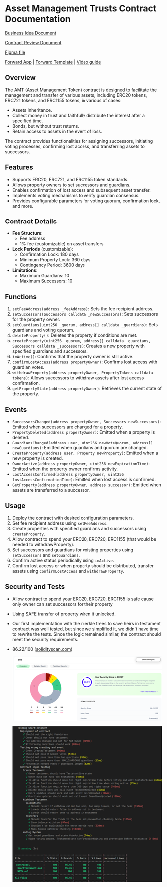 # Asset Management Trusts Contract Documentation

[Business Idea Document](https://docs.google.com/document/d/1uY80XoDcEFi39YQkF3eXGCdtpBTSBMrA1IqjUCgE1m8/edit?usp=sharing)

[Contract Review Document](https://docs.google.com/document/d/1dMzREk22NHCXxLXIE8LhBCPNNVVeEPutTdZXubmmgEI/edit?usp=sharing)

[Figma file](https://www.figma.com/file/llMxOR11X2Z2tp8tXCrjwo/ioob?type=design&node-id=3504%3A4607&mode=design&t=qmJMIoMY9UnXs0Y9-1)

[Forward App](https://amt2.test.forwardfactory.ai/subdomain) | [Forward Template](https://test.forwardfactory.ai/services/marketplace/description/400c009d-ad23-4147-adf8-854115000ff6) | [Video guide](https://youtu.be/j3RkxpURJsE)

## Overview

The AMT (Asset Management Token) contract is designed to facilitate the management and transfer of various assets, including ERC20 tokens, ERC721 tokens, and ERC1155 tokens, in various of cases:

- Assets Inheritance.
- Collect money in trust and faithfully distribute the interest after a specified time.
- Bonds, but without trust returns.
- Retain access to assets in the event of loss.

The contract provides functionalities for assigning successors, initiating voting processes, confirming lost access, and transferring assets to successors.

## Features

- Supports ERC20, ERC721, and ERC1155 token standards.
- Allows property owners to set successors and guardians.
- Enables confirmation of lost access and subsequent asset transfer.
- Implements voting mechanisms to verify guardian consensus.
- Provides configurable parameters for voting quorum, confirmation lock, and more.

## Contract Details

- **Fee Structure**:
  - Fee address
  - 1% fee (customizable) on asset transfers
- **Lock Periods** (customizable):
  - Confirmation Lock: 180 days
  - Minimum Property Lock: 360 days
  - Contingency Period: 3600 days
- **Limitations**:
  - Maximum Guardians: 10
  - Maximum Successors: 10

## Functions

1. `setFeeAddress(address _feeAddress)`: Sets the fee recipient address.
2. `setSuccessors(Successors calldata _newSuccessors)`: Sets successors for the property owner.
3. `setGuardians(uint256 _quorum, address[] calldata _guardians)`: Sets guardians and voting quorum.
4. `deleteProperty()`: Deletes the property if conditions are met.
5. `createProperty(uint256 _quorum, address[] calldata _guardians, Successors calldata _successors)`: Creates a new property with specified guardians and successors.
6. `imActive()`: Confirms that the property owner is still active.
7. `confirmLostAccess(address propertyOwner)`: Confirms lost access with guardian votes.
8. `withdrawProperty(address propertyOwner, PropertyTokens calldata tokens)`: Allows successors to withdraw assets after lost access confirmation.
9. `getPropertyState(address propertyOwner)`: Retrieves the current state of the property.

## Events

- `SuccessorsChanged(address propertyOwner, Successors newSuccessors)`: Emitted when successors are changed for a property.
- `PropertyDeleted(address propertyOwner)`: Emitted when a property is deleted.
- `GuardiansChanged(address user, uint256 newVoteQuorum, address[] newGuardians)`: Emitted when guardians and quorum are changed.
- `CreateProperty(address user, Property newProperty)`: Emitted when a new property is created.
- `OwnerActive(address propertyOwner, uint256 newExpirationTime)`: Emitted when the property owner confirms activity.
- `LostAccessConfirmed(address propertyOwner, uint256 lostAccessConfirmationTime)`: Emitted when lost access is confirmed.
- `GetProperty(address propertyOwner, address successor)`: Emitted when assets are transferred to a successor.

## Usage

1. Deploy the contract with desired configuration parameters.
2. Set fee recipient address using `setFeeAddress`.
3. Create properties with specified guardians and successors using `createProperty`.
4. Allow contract to spend your ERC20, ERC720, ERC1155 (that would be needed to withdrawProperty).
5. Set successors and guardians for existing properties using `setSuccessors` and `setGuardians`.
6. Confirm active status periodically using `imActive`.
7. Confirm lost access or when property should be distributed, transfer assets using `confirmLostAccess` and `withdrawProperty`.

## Security and Tests

- Allow contract to spend your ERC20, ERC720, ERC1155 is safe cause only owner can set successors for their property
- Using SAFE transfer of property when it unlocked.
- Our first implementation with the merkle trees to save heirs in testament contract was well tested, but since we simplified it, we didn't have time to rewrite the tests. Since the logic remained similar, the contract should meet the security requirements.
- 86.22/100 ([solidityscan.com](https://solidityscan.com/))

  ![alt text](imgs/solscan.png)

  ![alt text](imgs/image.png)
